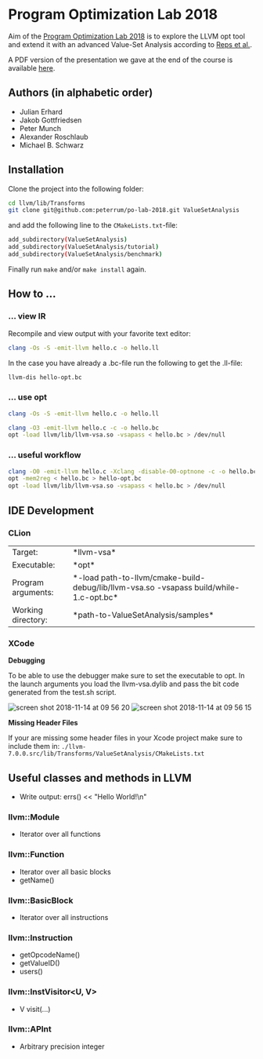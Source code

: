 # Program Optimization Lab 2018

Aim of the [Program Optimization Lab 2018](http://www2.in.tum.de/hp/Main?nid=366) 
is to explore the LLVM opt tool and extend it with an advanced Value-Set Analysis
according to [Reps et al.](http://research.cs.wisc.edu/wpis/papers/pepm06.invited.pdf).

A PDF version of the presentation we gave at the end of the course is available [here](https://github.com/peterrum/po-lab-2018/raw/master/documentation/document.pdf).

## Authors (in alphabetic order)

* Julian Erhard
* Jakob Gottfriedsen
* Peter Munch
* Alexander Roschlaub
* Michael B. Schwarz

## Installation

Clone the project into the following folder:
```bash
cd llvm/lib/Transforms
git clone git@github.com:peterrum/po-lab-2018.git ValueSetAnalysis
```

and add the following line to the `CMakeLists.txt`-file:
```bash
add_subdirectory(ValueSetAnalysis)
add_subdirectory(ValueSetAnalysis/tutorial)
add_subdirectory(ValueSetAnalysis/benchmark)
```

Finally run `make` and/or `make install` again.

## How to ...

### ... view IR

Recompile and view output with your favorite text editor: 
```bash
clang -Os -S -emit-llvm hello.c -o hello.ll
```

In the case you have already a .bc-file run the following to get the .ll-file:
```bash
llvm-dis hello-opt.bc
```

### ... use opt
```bash
clang -Os -S -emit-llvm hello.c -o hello.ll
```

```bash
clang -O3 -emit-llvm hello.c -c -o hello.bc
opt -load llvm/lib/llvm-vsa.so -vsapass < hello.bc > /dev/null
```

### ... useful workflow

```bash
clang -O0 -emit-llvm hello.c -Xclang -disable-O0-optnone -c -o hello.bc
opt -mem2reg < hello.bc > hello-opt.bc
opt -load llvm/lib/llvm-vsa.so -vsapass < hello.bc > /dev/null
```

## IDE Development
### CLion

<table>
  <tr>
    <td>Target:</td>
    <td>*llvm-vsa*</td>
  </tr>
  <tr>
    <td>Executable:</td>
    <td>*opt*</td>
  </tr>
  <tr>
    <td>Program arguments:</td>
    <td>*-load path-to-llvm/cmake-build-debug/lib/llvm-vsa.so -vsapass build/while-1.c-opt.bc*</td>
  </tr>
  <tr>
    <td>Working directory:</td>
    <td>*path-to-ValueSetAnalysis/samples*</td>
  </tr>
</table>

### XCode

**Debugging**

To be able to use the debugger make sure to set the executable to opt. In the launch arguments you load the llvm-vsa.dylib and pass the bit code generated from the test.sh script.

![screen shot 2018-11-14 at 09 56 20](https://user-images.githubusercontent.com/7985149/48471173-8fc63180-e7f3-11e8-88c2-61d72118e621.png)
![screen shot 2018-11-14 at 09 56 15](https://user-images.githubusercontent.com/7985149/48471172-8fc63180-e7f3-11e8-8f69-7754e3769b5e.png)

**Missing Header Files**

If your are missing some header files in your Xcode project make sure to include them in: 
```./llvm-7.0.0.src/lib/Transforms/ValueSetAnalysis/CMakeLists.txt```

## Useful classes and methods in LLVM

* Write output: errs() << "Hello World!\n"

### llvm::Module
* Iterator over all functions

### llvm::Function
* Iterator over all basic blocks
* getName()

### llvm::BasicBlock
* Iterator over all instructions

### llvm::Instruction
* getOpcodeName()
* getValueID()
* users()

### llvm::InstVisitor<U, V>
* V visit(...)

### llvm::APInt
* Arbitrary precision integer

